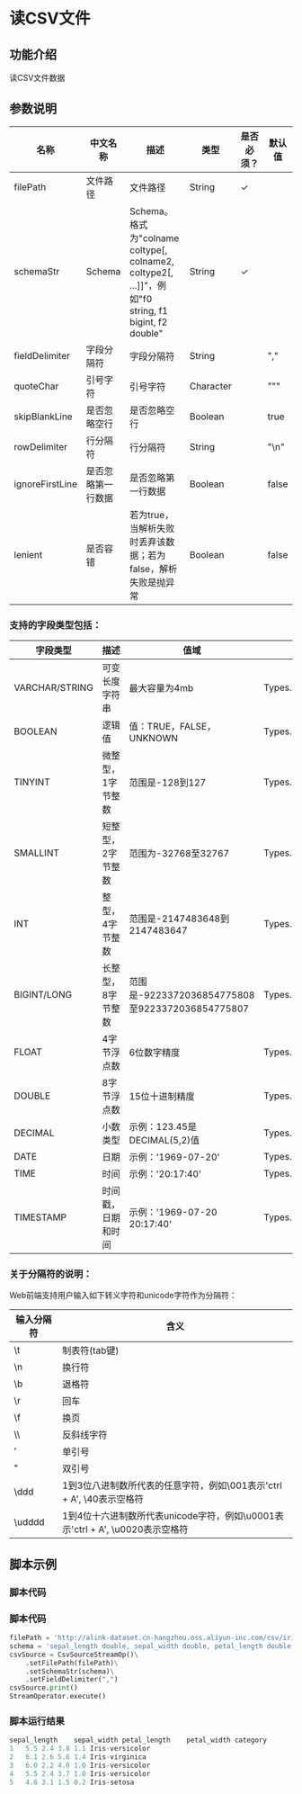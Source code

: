 # 读CSV文件

## 功能介绍
读CSV文件数据

## 参数说明
| 名称 | 中文名称 | 描述 | 类型 | 是否必须？ | 默认值 |
| --- | --- | --- | --- | --- | --- |
| filePath | 文件路径 | 文件路径 | String | ✓ |  |
| schemaStr | Schema | Schema。格式为"colname coltype[, colname2, coltype2[, ...]]"，例如"f0 string, f1 bigint, f2 double" | String | ✓ |  |
| fieldDelimiter | 字段分隔符 | 字段分隔符 | String |  | "," |
| quoteChar | 引号字符 | 引号字符 | Character |  | "\"" |
| skipBlankLine | 是否忽略空行 | 是否忽略空行 | Boolean |  | true |
| rowDelimiter | 行分隔符 | 行分隔符 | String |  | "\n" |
| ignoreFirstLine | 是否忽略第一行数据 | 是否忽略第一行数据 | Boolean |  | false |
| lenient | 是否容错 | 若为true，当解析失败时丢弃该数据；若为false，解析失败是抛异常 | Boolean |  | false |

### 支持的字段类型包括：

| 字段类型 | 描述 | 值域 | Flink类型 | Java类型 |
| --- | --- | --- | --- | --- |
| VARCHAR/STRING | 可变长度字符串 | 最大容量为4mb | Types.STRING | java.lang.String |
| BOOLEAN | 逻辑值 | 值：TRUE，FALSE，UNKNOWN | Types.BOOLEAN | java.lang.Boolean |
| TINYINT | 微整型，1字节整数 | 范围是-128到127 | Types.BYTE | java.lang.Byte |
| SMALLINT | 短整型，2字节整数 | 范围为-32768至32767 | Types.SHORT | java.lang.Short |
| INT | 整型，4字节整数 | 范围是-2147483648到2147483647 | Types.INT | java.lang.Integer |
| BIGINT/LONG | 长整型，8字节整数 | 范围是-9223372036854775808至9223372036854775807 | Types.LONG | java.lang.Long |
| FLOAT | 4字节浮点数 | 6位数字精度 | Types.FLOAT | java.lang.Float |
| DOUBLE | 8字节浮点数 | 15位十进制精度 | Types.DOUBLE | java.lang.Double |
| DECIMAL | 小数类型 | 示例：123.45是DECIMAL(5,2)值 | Types.DECIMAL | java.math.BigDecimal |
| DATE | 日期 | 示例：'1969-07-20' | Types.SQL_DATE | java.sql.Date |
| TIME | 时间 | 示例：'20:17:40' | Types.SQL_TIME | java.sql.Time |
| TIMESTAMP | 时间戳，日期和时间 | 示例：'1969-07-20 20:17:40' | Types.SQL_TIMESTAMP | java.sql.Timestamp |

### 关于分隔符的说明：

Web前端支持用户输入如下转义字符和unicode字符作为分隔符：

| 输入分隔符 | 含义 |
| --- | --- |
| \\t | 制表符(tab键) |
| \\n | 换行符 |
| \\b | 退格符 |
| \\r | 回车 |
| \\f | 换页 |
| \\\\ | 反斜线字符 |
| ' | 单引号 |
| " | 双引号 |
| \\ddd | 1到3位八进制数所代表的任意字符，例如\\001表示'ctrl + A', \\40表示空格符 |
| \\udddd | 1到4位十六进制数所代表unicode字符，例如\\u0001表示'ctrl + A', \\u0020表示空格符 |


## 脚本示例

### 脚本代码

### 脚本代码


```python
filePath = 'http://alink-dataset.cn-hangzhou.oss.aliyun-inc.com/csv/iris.csv'
schema = 'sepal_length double, sepal_width double, petal_length double, petal_width double, category string'
csvSource = CsvSourceStreamOp()\
    .setFilePath(filePath)\
    .setSchemaStr(schema)\
    .setFieldDelimiter(",")
csvSource.print()
StreamOperator.execute()
```

### 脚本运行结果

```python
sepal_length	sepal_width	petal_length	petal_width	category
1	5.5	2.4	3.8	1.1	Iris-versicolor
2	6.1	2.6	5.6	1.4	Iris-virginica
3	6.0	2.2	4.0	1.0	Iris-versicolor
4	5.5	2.4	3.7	1.0	Iris-versicolor
5	4.6	3.1	1.5	0.2	Iris-setosa
```


